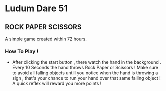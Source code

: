# Ludum Dare 51 
## ROCK PAPER SCISSORS
A simple game created within 72 hours.

### How To Play !
- After clicking the start button , there watch the hand in the background . Every 10 Seconds
the hand throws Rock Paper or Scissors ! Make sure to avoid all falling objects untill you notice 
when the hand is throwing a sign , that's your chance to run your hand over that same falling object !
A quick reflex will reward you more points !